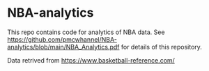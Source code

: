 # NBA-analytics
This repo contains code for analytics of NBA data. See https://github.com/pmcwhannel/NBA-analytics/blob/main/NBA_Analytics.pdf for details of this repository.

Data retrived from https://www.basketball-reference.com/

